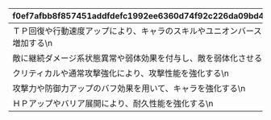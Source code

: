|f0ef7afbb8f857451addfdefc1992ee6360d74f92c226da09bd4e6f3fff48f31|23d0c7ed6c83b7e446607328c3ae9f75ba1991b2f7090bd4523d6933ef2b2ef5|2496ce9ded937bea402d34412bfbab5d55edb8ab413e7facac06d81713b85b2e|576af45d16763cbd755a7c5b1e5d000ddbc162299a270ebb71b670c13cdb728e|
| --- | --- | --- | --- |
|ＴＰ回復や行動速度アップにより、キャラのスキルやユニオンバーストの発動数が増加する\n|加速|1|【加速】|
|敵に継続ダメージ系状態異常や弱体効果を付与し、敵を弱体化させる\n|弱体|2|【弱体】|
|クリティカルや通常攻撃強化により、攻撃性能を強化する\n|会心|3|【会心】|
|攻撃力や防御力アップのバフ効果を用いて、キャラを強化する\n|強化|4|【強化】|
|ＨＰアップやバリア展開により、耐久性能を強化する\n|守備|5|【守備】|